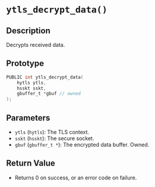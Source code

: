 # `ytls_decrypt_data()`

## Description
Decrypts received data.

## Prototype
```c
PUBLIC int ytls_decrypt_data(
    hytls ytls,
    hsskt sskt,
    gbuffer_t *gbuf // owned
);
```

## Parameters
- `ytls` (`hytls`): The TLS context.
- `sskt` (`hsskt`): The secure socket.
- `gbuf` (`gbuffer_t *`): The encrypted data buffer. Owned.

## Return Value
- Returns 0 on success, or an error code on failure.

